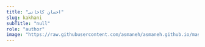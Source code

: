 ```yaml
--- 
title: "احسان کاخانی" 
slug: kakhani 
subTitle: "null" 
role: "author" 
image: "https://raw.githubusercontent.com/asmaneh/asmaneh.github.io/master/assets/img/authors/kakhani.jfif" 
--- 
```

